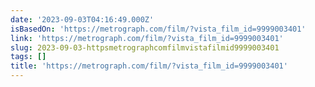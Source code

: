 ```yaml
---
date: '2023-09-03T04:16:49.000Z'
isBasedOn: 'https://metrograph.com/film/?vista_film_id=9999003401'
link: 'https://metrograph.com/film/?vista_film_id=9999003401'
slug: 2023-09-03-httpsmetrographcomfilmvistafilmid9999003401
tags: []
title: 'https://metrograph.com/film/?vista_film_id=9999003401'
---
```


